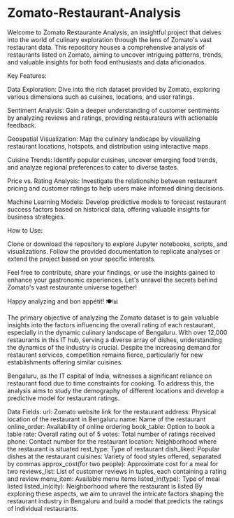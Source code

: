 # Zomato-Restaurant-Analysis

Welcome to Zomato Restaurante Analysis, an insightful project that delves into the world of culinary exploration through the lens of Zomato's vast restaurant data. This repository houses a comprehensive analysis of restaurants listed on Zomato, aiming to uncover intriguing patterns, trends, and valuable insights for both food enthusiasts and data aficionados.

Key Features:

Data Exploration: Dive into the rich dataset provided by Zomato, exploring various dimensions such as cuisines, locations, and user ratings.

Sentiment Analysis: Gain a deeper understanding of customer sentiments by analyzing reviews and ratings, providing restaurateurs with actionable feedback.

Geospatial Visualization: Map the culinary landscape by visualizing restaurant locations, hotspots, and distribution using interactive maps.

Cuisine Trends: Identify popular cuisines, uncover emerging food trends, and analyze regional preferences to cater to diverse tastes.

Price vs. Rating Analysis: Investigate the relationship between restaurant pricing and customer ratings to help users make informed dining decisions.

Machine Learning Models: Develop predictive models to forecast restaurant success factors based on historical data, offering valuable insights for business strategies.

How to Use:

Clone or download the repository to explore Jupyter notebooks, scripts, and visualizations. Follow the provided documentation to replicate analyses or extend the project based on your specific interests.

Feel free to contribute, share your findings, or use the insights gained to enhance your gastronomic experiences. Let's unravel the secrets behind Zomato's vast restaurante universe together!

Happy analyzing and bon appétit! 🍽️📊

The primary objective of analyzing the Zomato dataset is to gain valuable insights into the factors influencing the overall rating of each restaurant, especially in the dynamic culinary landscape of Bengaluru. With over 12,000 restaurants in this IT hub, serving a diverse array of dishes, understanding the dynamics of the industry is crucial. Despite the increasing demand for restaurant services, competition remains fierce, particularly for new establishments offering similar cuisines.

Bengaluru, as the IT capital of India, witnesses a significant reliance on restaurant food due to time constraints for cooking. To address this, the analysis aims to study the demography of different locations and develop a predictive model for restaurant ratings.

Data Fields:
url: Zomato website link for the restaurant
address: Physical location of the restaurant in Bengaluru
name: Name of the restaurant
online_order: Availability of online ordering
book_table: Option to book a table
rate: Overall rating out of 5
votes: Total number of ratings received
phone: Contact number for the restaurant
location: Neighborhood where the restaurant is situated
rest_type: Type of restaurant
dish_liked: Popular dishes at the restaurant
cuisines: Variety of food styles offered, separated by commas
approx_cost(for two people): Approximate cost for a meal for two
reviews_list: List of customer reviews in tuples, each containing a rating and review
menu_item: Available menu items
listed_in(type): Type of meal listed
listed_in(city): Neighborhood where the restaurant is listed
By exploring these aspects, we aim to unravel the intricate factors shaping the restaurant industry in Bengaluru and build a model that predicts the ratings of individual restaurants.
